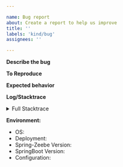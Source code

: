 ```yaml
---

name: Bug report
about: Create a report to help us improve
title: ''
labels: 'kind/bug'
assignees: ''

---
```


**Describe the bug**

<!-- A clear and concise description of what the bug is. -->

**To Reproduce**

<!--
Steps to reproduce the behavior

If possible add a minimal reproducer code sample

-->

**Expected behavior**

<!-- A clear and concise description of what you expected to happen. -->

**Log/Stacktrace**

<!-- If possible add the full stacktrace or log which contains the issue. -->

<details><summary>Full Stacktrace</summary>
 <p>

```
<STACKTRACE>
```

</p>
</details>

**Environment:**
- OS: <!-- [e.g. Linux] -->
- Deployment: <!-- [SaaS or SM (Self Managed) and version] --> 
- Spring-Zeebe Version: <!-- [e.g. 8.2.4] -->
- SpringBoot Version: <!-- [e.g. 2.7.x, 3.x.x] --> 
- Configuration: <!-- [e.g. exporters etc.] -->
